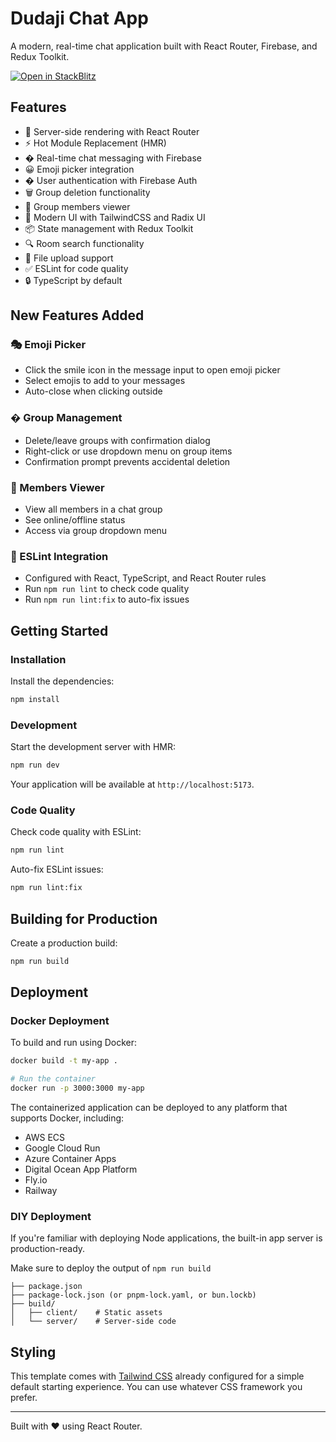 # Dudaji Chat App

A modern, real-time chat application built with React Router, Firebase, and Redux Toolkit.

[![Open in StackBlitz](https://developer.stackblitz.com/img/open_in_stackblitz.svg)](https://stackblitz.com/github/remix-run/react-router-templates/tree/main/default)

## Features

- 🚀 Server-side rendering with React Router
- ⚡️ Hot Module Replacement (HMR)
- � Real-time chat messaging with Firebase
- 😀 Emoji picker integration
- � User authentication with Firebase Auth
- 🗑️ Group deletion functionality
- 👥 Group members viewer
- 🎨 Modern UI with TailwindCSS and Radix UI
- 📦 State management with Redux Toolkit
- 🔍 Room search functionality
- 📎 File upload support
- ✅ ESLint for code quality
- 🔒 TypeScript by default

## New Features Added

### 🎭 Emoji Picker

- Click the smile icon in the message input to open emoji picker
- Select emojis to add to your messages
- Auto-close when clicking outside

### �️ Group Management

- Delete/leave groups with confirmation dialog
- Right-click or use dropdown menu on group items
- Confirmation prompt prevents accidental deletion

### 👥 Members Viewer

- View all members in a chat group
- See online/offline status
- Access via group dropdown menu

### 🔧 ESLint Integration

- Configured with React, TypeScript, and React Router rules
- Run `npm run lint` to check code quality
- Run `npm run lint:fix` to auto-fix issues

## Getting Started

### Installation

Install the dependencies:

```bash
npm install
```

### Development

Start the development server with HMR:

```bash
npm run dev
```

Your application will be available at `http://localhost:5173`.

### Code Quality

Check code quality with ESLint:

```bash
npm run lint
```

Auto-fix ESLint issues:

```bash
npm run lint:fix
```

## Building for Production

Create a production build:

```bash
npm run build
```

## Deployment

### Docker Deployment

To build and run using Docker:

```bash
docker build -t my-app .

# Run the container
docker run -p 3000:3000 my-app
```

The containerized application can be deployed to any platform that supports Docker, including:

- AWS ECS
- Google Cloud Run
- Azure Container Apps
- Digital Ocean App Platform
- Fly.io
- Railway

### DIY Deployment

If you're familiar with deploying Node applications, the built-in app server is production-ready.

Make sure to deploy the output of `npm run build`

```
├── package.json
├── package-lock.json (or pnpm-lock.yaml, or bun.lockb)
├── build/
│   ├── client/    # Static assets
│   └── server/    # Server-side code
```

## Styling

This template comes with [Tailwind CSS](https://tailwindcss.com/) already configured for a simple default starting experience. You can use whatever CSS framework you prefer.

---

Built with ❤️ using React Router.
